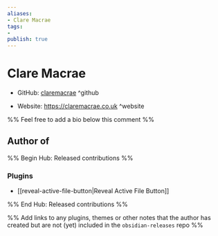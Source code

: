 ```yaml
---
aliases:
- Clare Macrae
tags:
- 
publish: true
---
```


# Clare Macrae

- GitHub: [claremacrae](https://github.com/claremacrae/) ^github
<!-- - Discord: `@` ^discord-->
- Website: <https://claremacrae.co.uk> ^website
<!-- - [[Publish sites|Publish site]]: ^publish-->

%% Feel free to add a bio below this comment %%


## Author of

%% Begin Hub: Released contributions %%
### Plugins
- [[reveal-active-file-button|Reveal Active File Button]]

%% End Hub: Released contributions %%

%% Add links to any plugins, themes or other notes that the author has created but are not (yet) included in the `obsidian-releases` repo %%

<!--
### Unlisted plugins

- 
-->

<!--
### Others

- 
-->

<!--
## Sponsor this author

- [[GitHub sponsors]]: [Sponsor @claremacrae on GitHub Sponsors](https://github.com/sponsors/claremacrae) ^github-sponsor
- [[Buy me a coffee]]: ^buy-me-a-coffee
- [[PayPal]]: ^paypal
- [[Patreon]]: ^patreon

-->

<!--
## Follow this author

- [[YouTube Channels|On YouTube]]: ^youtube
- Twitter: ^twitter
- ...
-->